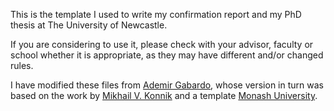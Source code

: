 This is the template I used to write my confirmation report and my PhD thesis at The University of Newcastle.

If you are considering to use it, please check with your advisor, faculty or school whether it is appropriate, as they may have different and/or changed rules.

I have modified these files from [Ademir Gabardo](https://github.com/agabardo/uon_latex_thesis_template), whose version in turn was based on the work by [Mikhail V. Konnik](http://www.mvkonnik.info/p/latex-template-for-phd-thesis-in.html) and a template [Monash University](http://www.csse.monash.edu.au/software/latex/).
